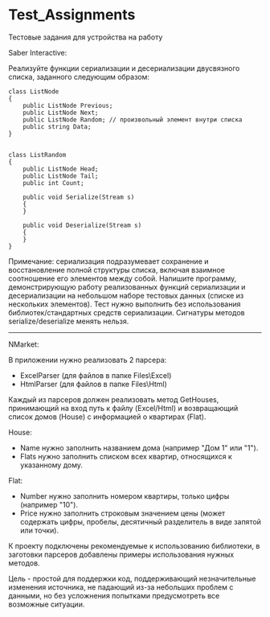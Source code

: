 # Test_Assignments
Тестовые задания для устройства на работу

Saber Interactive:

Реализуйте функции сериализации и десериализации двусвязного списка, заданного следующим образом:

    class ListNode
    {
        public ListNode Previous;
        public ListNode Next;
        public ListNode Random; // произвольный элемент внутри списка
        public string Data;
    }


    class ListRandom
    {
        public ListNode Head;
        public ListNode Tail;
        public int Count;

        public void Serialize(Stream s)
        {
        }

        public void Deserialize(Stream s)
        {
        }
    }

Примечание: сериализация подразумевает сохранение и восстановление полной структуры списка, включая взаимное соотношение его элементов между собой.
Напишите программу, демонстрирующую работу реализованных функций сериализации и десериализации на небольшом наборе тестовых данных (списке из нескольких элементов). Тест нужно выполнить без использования библиотек/стандартных средств сериализации. Сигнатуры методов serialize/deserialize менять нельзя. 

---------------------------------------------------------

NMarket:

В приложении нужно реализовать 2 парсера:
- ExcelParser (для файлов в папке Files\Excel)
- HtmlParser (для файлов в папке Files\Html)

Каждый из парсеров должен реализовать метод GetHouses, принимающий на вход путь к файлу (Excel/Html) и возвращающий список домов (House) с информацией о квартирах (Flat).

House:
- Name нужно заполнить названием дома (например "Дом 1" или "1").
- Flats нужно заполнить списком всех квартир, относящихся к указанному дому.

Flat:
- Number нужно заполнить номером квартиры, только цифры (например "10").
- Price нужно заполнить строковым значением цены (может содержать цифры, пробелы, десятичный разделитель в виде запятой или точки).

К проекту подключены рекомендуемые к использованию библиотеки, в заготовки парсеров добавлены примеры использования нужных методов.

Цель - простой для поддержки код, поддерживающий незначительные изменения источника, не падающий из-за небольших проблем с данными, но без усложнения попытками предусмотреть все возможные ситуации.
